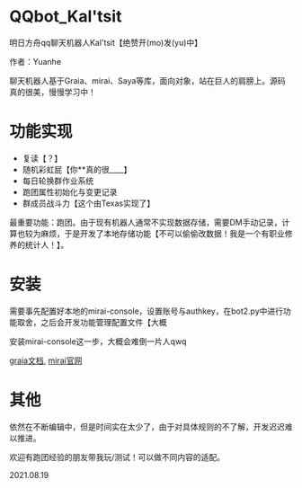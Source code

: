 # QQbot_Kal'tsit
明日方舟qq聊天机器人Kal'tsit【绝赞开(mo)发(yu)中】

作者：Yuanhe

聊天机器人基于Graia、mirai、Saya等库，面向对象，站在巨人的肩膀上。源码真的很美，慢慢学习中！

# 功能实现

- 复读【？】
- 随机彩虹屁【你\*\*真的很\_\_\_\_】
- 每日轮换群作业系统
- 跑团属性初始化与变更记录
- 群成员战斗力【这个由Texas实现了】

最重要功能：跑团。由于现有机器人通常不实现数据存储，需要DM手动记录，计算也较为麻烦，于是开发了本地存储功能【不可以偷偷改数据！我是一个有职业修养的统计人！】。

# 安装
需要事先配置好本地的mirai-console，设置账号与authkey，在bot2.py中进行功能取舍，之后会开发功能管理配置文件【大概

安装mirai-console这一步，大概会难倒一片人qwq

[graia文档](https://graia-document.vercel.app/docs/guides/installation), [mirai官网](https://mirai.mamoe.net/)

# 其他
依然在不断编辑中，但是时间实在太少了，由于对具体规则的不了解，开发迟迟难以推进。

欢迎有跑团经验的朋友带我玩/测试！可以做不同内容的适配。

2021.08.19
